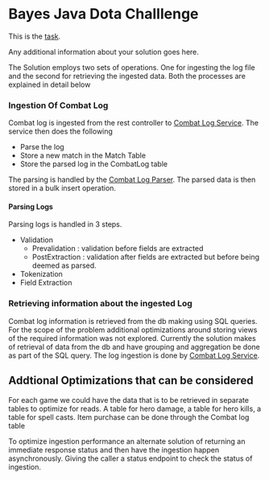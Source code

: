 # Bayes Java Dota Challlenge

This is the [task](TASK.md).

Any additional information about your solution goes here.

The Solution employs two sets of operations. One for ingesting the log file 
and the second for retrieving the ingested data. Both the processes are 
explained in detail below

### Ingestion Of Combat Log

Combat log is ingested from the rest controller to 
[Combat Log Service](src/main/java/gg/bayes/challenge/service/DotaCombatLogService.java).
The service then does the following 
* Parse the log
* Store a new match in the Match Table
* Store the parsed log in the CombatLog table 

The parsing is handled by the [Combat Log Parser](src/main/java/gg/bayes/challenge/service/DotaCombatLogParser.java).
The parsed data is then stored in a bulk insert operation.

#### Parsing Logs

Parsing logs is handled in 3 steps.
* Validation
  * Prevalidation :  validation before fields are extracted
  * PostExtraction : validation after fields are extracted but before being deemed as parsed.
* Tokenization 
* Field Extraction

### Retrieving information about the ingested Log

Combat log information is retrieved from the db making using SQL queries.
For the scope of the problem additional optimizations around storing views of 
the required information was not explored. Currently the solution makes of
retrieval of data from the db and have grouping and aggregation be done as
part of the SQL query.
The log ingestion is done by [Combat Log Service](src/main/java/gg/bayes/challenge/service/DotaCombatLogService.java).

## Addtional Optimizations that can be considered

For each game we could have the data that is to be retrieved in separate tables
to optimize for reads. A table for hero damage, a table for hero kills, a table 
for spell casts. Item purchase can be done through the Combat log table

To optimize ingestion performance an alternate solution of returning an immediate
response status and then have the ingestion happen asynchronously. Giving the caller
a status endpoint to check the status of ingestion.